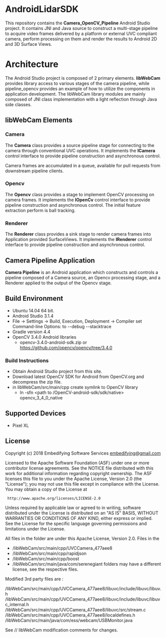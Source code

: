 # AndroidLidarSDK

This repository contains the **Camera_OpenCV_Pipeline** Android Studio project. It contains JNI and Java source to construct a multi-stage pipeline to acquire video frames delivered by a platform or external UVC compliant camera, perform processing on them and render the results to Android 2D and 3D Surface Views.


# Architecture

The Android Studio project is composed of 2 primary elements. **libWebCam** provides library access to various stages of the camera pipeline, while pipeline_opencv provides an example of how to utilize the components in application development. The libWebCam library modules are mainly composed of JNI class implementation with a light reflection through Java side classes.

## libWebCam Elements

### Camera

The **Camera** class provides a source pipeline stage for connecting to the camera through conventional UVC operations. It implements the **ICamera** control interface to provide pipeline construction and asynchronous control.

Camera frames are accumulated in a queue, available for pull requests from downstream pipeline clients.

### Opencv
The **Opencv** class provides a stage to implement OpenCV processing on camera frames. It implements the **IOpenCv** control interface to provide pipeline construction and asynchronous control. The initial feature extraction perform is ball tracking.

### Renderer
The **Renderer** class provides a sink stage to render camera frames into Application provided SurfaceViews. It implements the **IRenderer** control interface to provide pipeline construction and asynchronous control.

## Camera Pipeline Application
**Camera Pipeline** is an Android application which constructs and controls a pipeline composed of a Camera source, an Opencv processing stage, and a Renderer applied to the output of the Opencv stage.

## Build Environment

- Ubuntu 14.04 64 bit.
- Android Studio 3.1.4
-    File -> Settings -> Build, Execution, Deployment -> Compiler set Command-line Options: to --debug --stacktrace
- Gradle version 4.4
- OpenCV 3.4.0 Android libraries
	- opencv-3.4.0-android-sdk.zip or https://github.com/opencv/opencv/tree/3.4.0

### Build Instructions
- Obtain Android Studio project from this site. 
- Download latest OpenCV SDK for Android from OpenCV.org and decompress the zip file.
- in libWebCam/src/main/cpp create symlink to OpenCV library
	- ln -sfn <path to /OpenCV-android-sdk/sdk/native> opencv\_3\_4\_0\_native


## Supported Devices

- Pixel XL

## License

Copyright (c) 2018 Embedifying Software Services  [embedifying@gmail.com ](mailto:embedifying@gmail.com )

Licensed to the Apache Software Foundation (ASF) under one or more contributor license agreements.  See the NOTICE file distributed with this work for additional information regarding copyright ownership.  The ASF licenses this file to you under the Apache License, Version 2.0 (the "License"); you may not use this file except in compliance with the License.  You may obtain a copy of the License at

```
 http://www.apache.org/licenses/LICENSE-2.0
```
Unless required by applicable law or agreed to in writing, software distributed under the License is distributed on an "AS IS" BASIS, WITHOUT WARRANTIES OR CONDITIONS OF ANY KIND, either express or implied.  See the License for the specific language governing permissions and limitations under the License.

All files in the folder are under this Apache License, Version 2.0. Files in the 
- /libWebCam/src/main/cpp/UVCCamera_477aee8
- /libWebCam/src/main/cpp/rapidjson
- /libWebCam/src/main/cpp/boost
- /libWebCam/src/main/java/com/serenegiant
folders may have a different license, see the respective files.

Modified 3rd party files are :

/libWebCam/src/main/cpp/UVCCamera_477aee8/libuvc/include/libuvc/libuv.h
/libWebCam/src/main/cpp/UVCCamera_477aee8/libuvc/include/libuvc/libuvc_internal.h
/libWebCam/src/main/cpp/UVCCamera_477aee8/libuvc/src/stream.c
/libWebCam/src/main/cpp/UVCCamera_477aee8/localdefines.h
/libWebCam/src/main/java/com/ess/webcam/USBMonitor.java

See // libWebCam modification comments for changes.
